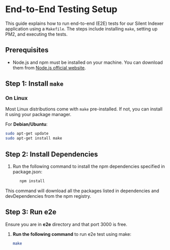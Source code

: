 # End-to-End Testing Setup

This guide explains how to run end-to-end (E2E) tests for our Silent Indexer application using a `Makefile`. The steps include installing `make`, setting up PM2, and executing the tests.

## Prerequisites

- Node.js and npm must be installed on your machine. You can download them from [Node.js official website](https://nodejs.org/).

## Step 1: Install `make`

### On Linux

Most Linux distributions come with `make` pre-installed. If not, you can install it using your package manager.

For **Debian/Ubuntu**:

```bash
sudo apt-get update
sudo apt-get install make
```

## Step 2: Install Dependencies

1. Run the following command to install the npm dependencies specified in package.json:

   ```bash
      npm install
   ```
This command will download all the packages listed in dependencies and devDependencies from the npm registry.


## Step 3: Run e2e
Ensure you are in __e2e__ directory and that port 3000 is free.

1. **Run the following command** to run e2e test using make:

   ```bash
   make
   ```
